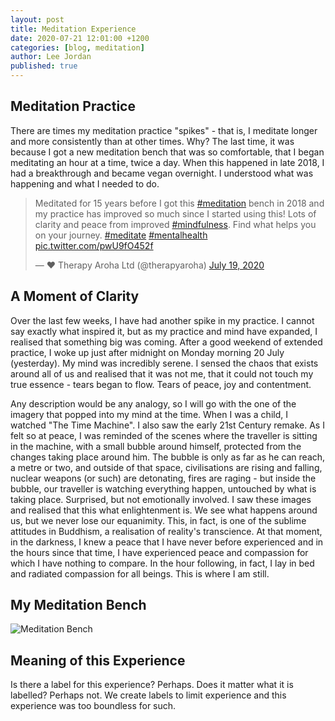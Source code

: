 ```yaml
---
layout: post
title: Meditation Experience
date: 2020-07-21 12:01:00 +1200
categories: [blog, meditation]
author: Lee Jordan
published: true
---
```


<h2>Meditation Practice</h2>

<p>There are times my meditation practice "spikes" - that is, I meditate longer and more consistently than at other times. Why? The last time, it was because I got a new meditation bench that was so comfortable, that I began meditating an hour at a time, twice a day. When this happened in late 2018, I had a breakthrough and became vegan overnight. I understood what was happening and what I needed to do.</p> 

<p><blockquote class="twitter-tweet" data-width="100%"><p lang="en" dir="ltr">Meditated for 15 years before I got this <a href="https://twitter.com/hashtag/meditation?src=hash&amp;ref_src=twsrc%5Etfw">#meditation</a> bench in 2018 and my practice has improved so much since I started using this! Lots of clarity and peace from improved <a href="https://twitter.com/hashtag/mindfulness?src=hash&amp;ref_src=twsrc%5Etfw">#mindfulness</a>. Find what helps you on your journey. <a href="https://twitter.com/hashtag/meditate?src=hash&amp;ref_src=twsrc%5Etfw">#meditate</a> <a href="https://twitter.com/hashtag/mentalhealth?src=hash&amp;ref_src=twsrc%5Etfw">#mentalhealth</a> <a href="https://t.co/pwU9fO452f">pic.twitter.com/pwU9fO452f</a></p>&mdash; ❤️ Therapy Aroha Ltd (@therapyaroha) <a href="https://twitter.com/therapyaroha/status/1284639815577698306?ref_src=twsrc%5Etfw">July 19, 2020</a></blockquote> <script async src="https://platform.twitter.com/widgets.js" charset="utf-8"></script></p>

<h2>A Moment of Clarity</h2>

<p>Over the last few weeks, I have had another spike in my practice. I cannot say exactly what inspired it, but as my practice and mind have expanded, I realised that something big was coming. After a good weekend of extended practice, I woke up just after midnight on Monday morning 20 July (yesterday). My mind was incredibly serene. I sensed the chaos that exists around all of us and realised that it was not me, that it could not touch my true essence - tears began to flow. Tears of peace, joy and contentment.</p>

<p>Any description would be any analogy, so I will go with the one of the imagery that popped into my mind at the time. When I was a child, I watched "The Time Machine". I also saw the early 21st Century remake. As I felt so at peace, I was reminded of the scenes where the traveller is sitting in the machine, with a small bubble around himself, protected from the changes taking place around him. The bubble is only as far as he can reach, a metre or two, and outside of that space, civilisations are rising and falling, nuclear weapons (or such) are detonating, fires are raging - but inside the bubble, our traveller is watching everything happen, untouched by what is taking place. Surprised, but not emotionally involved. I saw these images and realised that this what enlightenment is. We see what happens around us, but we never lose our equanimity. This, in fact, is one of the sublime attitudes in Buddhism, a realisation of reality's transcience. At that moment, in the darkness, I knew a peace that I have never before experienced and in the hours since that time, I have experienced peace and compassion for which I have nothing to compare. In the hour following, in fact, I lay in bed and radiated compassion for all beings. This is where I am still.</p>

<h2>My Meditation Bench</h2>

<img class="img-border" src="https://therapyaroha.co.nz/public/assets/images/meditation-bench-practice.jpg" alt="Meditation Bench">

<h2>Meaning of this Experience</h2>

<p>Is there a label for this experience? Perhaps. Does it matter what it is labelled? Perhaps not. We create labels to limit experience and this experience was too boundless for such.</p>
